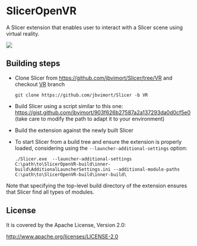 SlicerOpenVR
============

A Slicer extension that enables user to interact with a Slicer scene using virtual reality.

![](VR.png)

Building steps
--------------

- Clone Slicer from https://github.com/jbvimort/Slicer/tree/VR and checkout [VR](https://github.com/jbvimort/Slicer/tree/VR) branch

   ```
   git clone https://github.com/jbvimort/Slicer -b VR
   ```

- Build Slicer using a script similar to this one: https://gist.github.com/jbvimort/903f626b27587a2a137293da0d0cf5e0 (take care to modify the path to adapt it to your environment)

- Build the extension against the newly built Slicer

- To start Slicer from a build tree and ensure the extension is properly loaded, considering using the ``--launcher-additional-settings`` option:

   ```
   ./Slicer.exe  --launcher-additional-settings C:\path\to\SlicerOpenVR-build\inner-build\AdditionalLauncherSettings.ini --additional-module-paths C:\path\to\SlicerOpenVR-build\inner-build\
   ```

Note that specifying the top-level build directory of the extension ensures that Slicer find all types of modules.

License
-------

It is covered by the Apache License, Version 2.0:

http://www.apache.org/licenses/LICENSE-2.0
